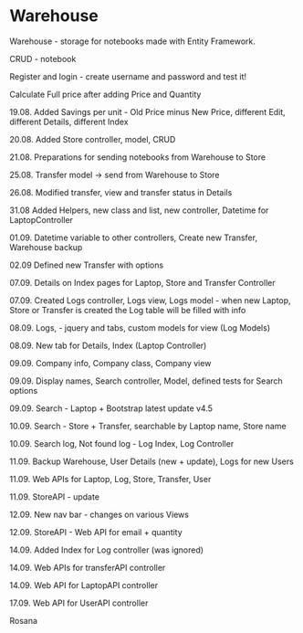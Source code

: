 # Warehouse
Warehouse - storage for notebooks made with Entity Framework.

CRUD - notebook

Register and login - create username and password and test it!

Calculate Full price after adding Price and Quantity

19.08. Added Savings per unit - Old Price minus New Price, different Edit, different Details, different Index

20.08. Added Store controller, model, CRUD

21.08. Preparations for sending notebooks from Warehouse to Store  

25.08. Transfer model -> send from Warehouse to Store

26.08. Modified transfer, view and transfer status in Details

31.08 Added Helpers, new class and list, new controller, Datetime for LaptopController

01.09. Datetime variable to other controllers, Create new Transfer, Warehouse backup

02.09 Defined new Transfer with options

07.09. Details on Index pages for Laptop, Store and Transfer Controller

07.09. Created Logs controller, Logs view, Logs model - when new Laptop, Store or Transfer is created the Log table will be filled with info

08.09. Logs, - jquery and tabs, custom models for view (Log Models)

08.09. New tab for Details, Index (Laptop Controller)

09.09. Company info, Company class, Company view

09.09. Display names, Search controller, Model, defined tests for Search options

09.09. Search - Laptop + Bootstrap latest update v4.5

10.09. Search - Store + Transfer, searchable by Laptop name, Store name

10.09. Search log, Not found log - Log Index, Log Controller

11.09. Backup Warehouse, User Details (new + update), Logs for new Users

11.09. Web APIs for Laptop, Log, Store, Transfer, User

11.09. StoreAPI - update

12.09. New nav bar - changes on various Views

12.09. StoreAPI - Web API for email + quantity

14.09. Added Index for Log controller (was ignored)

14.09. Web APIs for transferAPI controller

14.09. Web API for LaptopAPI controller

17.09. Web API for UserAPI controller

Rosana
